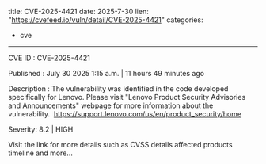  
title: CVE-2025-4421
date: 2025-7-30
lien: "https://cvefeed.io/vuln/detail/CVE-2025-4421"
categories:
  - cve
---

CVE ID : CVE-2025-4421

Published :  July 30
2025
1:15 a.m. | 11 hours
49 minutes ago

Description : The vulnerability was identified in the code developed specifically for Lenovo. Please visit "Lenovo Product Security Advisories and Announcements" webpage for more information about the vulnerability.  https://support.lenovo.com/us/en/product_security/home

Severity: 8.2 | HIGH

Visit the link for more details
such as CVSS details
affected products
timeline
and more...
